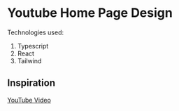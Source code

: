 # Youtube Home Page Design

Technologies used:
1. Typescript
2. React
3. Tailwind

## Inspiration
[YouTube Video](https://www.youtube.com/watch?v=ymGB1lqP1CM)